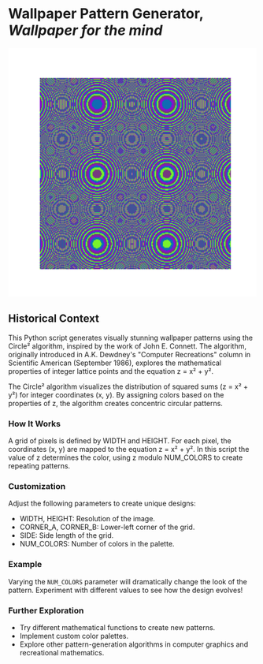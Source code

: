 # Wallpaper Pattern Generator, ***Wallpaper for the mind***

![Circle](circle_1.png)

## Historical Context

This Python script generates visually stunning wallpaper patterns using the Circle² algorithm, inspired by the work of John E. Connett. The algorithm, originally introduced in A.K. Dewdney's "Computer Recreations" column in Scientific American (September 1986), explores the mathematical properties of integer lattice points and the equation z = x² + y².

The Circle² algorithm visualizes the distribution of squared sums (z = x² + y²) for integer coordinates (x, y). By assigning colors based on the properties of z, the algorithm creates concentric circular patterns.

### How It Works

A grid of pixels is defined by WIDTH and HEIGHT.
For each pixel, the coordinates (x, y) are mapped to the equation z = x² + y².
In this script the value of z determines the color, using z modulo NUM_COLORS to create repeating patterns.

### Customization

Adjust the following parameters to create unique designs:

- WIDTH, HEIGHT: Resolution of the image.
- CORNER_A, CORNER_B: Lower-left corner of the grid.
- SIDE: Side length of the grid.
- NUM_COLORS: Number of colors in the palette.

### Example

Varying the `NUM_COLORS` parameter will dramatically change the look of the pattern. Experiment with different values to see how the design evolves!

### Further Exploration

- Try different mathematical functions to create new patterns.
- Implement custom color palettes.
- Explore other pattern-generation algorithms in computer graphics and recreational mathematics.
